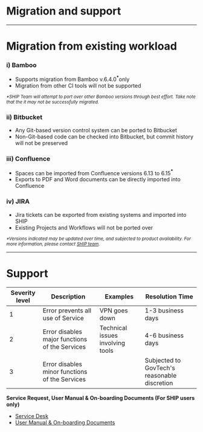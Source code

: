 # Migration and support
-----------------------

# Migration from existing workload

### i) Bamboo
- Supports migration from Bamboo v.6.4.0<strong><sup>*</sup></strong>only
- Migration from other CI tools will not be supported

<i><small>*SHIP Team will attempt to port over other Bamboo versions through best effort. Take note that the it may not be successfully migrated.</small></i>

### ii) Bitbucket
- Any Git-based version control system can be ported to Bitbucket
- Non-Git-based code can be checked into Bitbucket, but commit history will not be preserved

### iii) Confluence
- Spaces can be imported from Confluence versions 6.13 to 6.15<strong><sup>*</sup></strong>
- Exports to PDF and Word documents can be directly imported into Confluence

### iv) JIRA
- Jira tickets can be exported from existing systems and imported into SHIP 
- Existing Projects and Workflows will not be ported over

<i><small>*Versions indicated may be updated over time, and subjected to product availability. For more information, please contact <a href="mailto:enquiries_SHIP@tech.gov.com">SHIP team</a>.</small></i>

***

# Support

| Severity level | Description                                    | Examples                         | Resolution Time                              |
|----------------|------------------------------------------------|----------------------------------|----------------------------------------------|
| 1              | Error prevents all use of Service              | VPN goes down                    | 1-3 business days                            |
| 2              | Error disables major functions of the Services | Technical issues involving tools | 4-6 business days                            |
| 3              | Error disables minor functions of the Services |                                  | Subjected to GovTech's reasonable discretion |


<strong>Service Request, User Manual & On-boarding Documents (For SHIP users only)</strong>
- [Service Desk](https://jira.ship.gov.sg/servicedesk/customer/portal/11)
- [User Manual & On-boarding Documents](https://confluence.ship.gov.sg/display/SHIP/SHIP+Home)

